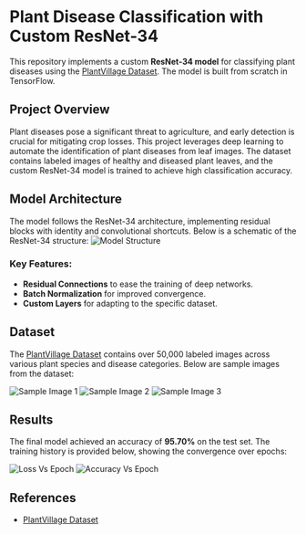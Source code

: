 
# Plant Disease Classification with Custom ResNet-34

This repository implements a custom **ResNet-34 model** for classifying plant diseases using the [PlantVillage Dataset](https://www.kaggle.com/datasets/abdallahalidev/plantvillage-dataset). The model is built from scratch in TensorFlow.
## Project Overview

Plant diseases pose a significant threat to agriculture, and early detection is crucial for mitigating crop losses. This project leverages deep learning to automate the identification of plant diseases from leaf images. The dataset contains labeled images of healthy and diseased plant leaves, and the custom ResNet-34 model is trained to achieve high classification accuracy.

## Model Architecture

The model follows the ResNet-34 architecture, implementing residual blocks with identity and convolutional shortcuts. Below is a schematic of the ResNet-34 structure:
![Model Structure](<Model Architecture.png>)


### Key Features:
- **Residual Connections** to ease the training of deep networks.
- **Batch Normalization** for improved convergence.
- **Custom Layers** for adapting to the specific dataset.

## Dataset

The [PlantVillage Dataset](https://www.kaggle.com/datasets/abdallahalidev/plantvillage-dataset) contains over 50,000 labeled images across various plant species and disease categories. Below are sample images from the dataset:

![Sample Image 1](./images/sample1.png)
![Sample Image 2](./images/sample2.png)
![Sample Image 3](./images/sample3.png)

## Results

The final model achieved an accuracy of **95.70%** on the test set. The training history is provided below, showing the convergence over epochs:

![Loss Vs Epoch](LossvEpoch.png) ![Accuracy Vs Epoch](AccuracyvEpoch.png)



## References

- [PlantVillage Dataset](https://www.kaggle.com/datasets/abdallahalidev/plantvillage-dataset)



